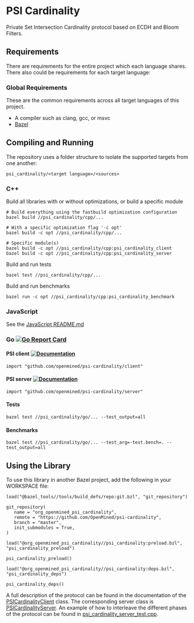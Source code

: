# PSI Cardinality

Private Set Intersection Cardinality protocol based on ECDH and Bloom Filters.

## Requirements

There are requirements for the entire project which each language shares. There also could be requirements for each target language:

### Global Requirements

These are the common requirements across all target languages of this project.

- A compiler such as clang, gcc, or msvc
- [Bazel](https://bazel.build)

## Compiling and Running

The repository uses a folder structure to isolate the supported targets from one another:

```
psi_cardinality/<target language>/<sources>
```

### C++

Build all libraries with or without optimizations, or build a specific module

```
# Build everything using the fastbuild optimization configuration
bazel build //psi_cardinality/cpp/...

# With a specific optimization flag '-c opt'
bazel build -c opt //psi_cardinality/cpp/...

# Specific module(s)
bazel build -c opt //psi_cardinality/cpp:psi_cardinality_client
bazel build -c opt //psi_cardinality/cpp:psi_cardinality_server
```

Build and run tests

```
bazel test //psi_cardinality/cpp/...
```

Build and run benchmarks

```
bazel run -c opt //psi_cardinality/cpp:psi_cardinality_benchmark
```

### JavaScript

See the [JavaScript README.md](psi_cardinality/javascript/README.md)

### Go [![Go Report Card](https://goreportcard.com/badge/github.com/bcebere/psi-cardinality)](https://goreportcard.com/report/github.com/bcebere/psi-cardinality)

#### PSI client [![Documentation](https://img.shields.io/badge/godoc-reference-blue.svg)](https://pkg.go.dev/github.com/bcebere/psi-cardinality/psi_cardinality/go/client)
```
import "github.com/openmined/psi-cardinality/client"
```

#### PSI server [![Documentation](https://img.shields.io/badge/godoc-reference-blue.svg)](https://pkg.go.dev/github.com/bcebere/psi-cardinality/psi_cardinality/go/server)
```
import "github.com/openmined/psi-cardinality/server"
```

#### Tests
```
bazel test //psi_cardinality/go/... --test_output=all
```

#### Benchmarks
```
bazel test //psi_cardinality/go/... --test_arg=-test.bench=. --test_output=all
```


## Using the Library

To use this library in another Bazel project, add the following in your WORKSPACE file:

```
load("@bazel_tools//tools/build_defs/repo:git.bzl", "git_repository")

git_repository(
   name = "org_openmined_psi_cardinality",
   remote = "https://github.com/OpenMined/psi-cardinality",
   branch = "master",
   init_submodules = True,
)

load("@org_openmined_psi_cardinality//psi_cardinality:preload.bzl", "psi_cardinality_preload")

psi_cardinality_preload()

load("@org_openmined_psi_cardinality//psi_cardinality:deps.bzl", "psi_cardinality_deps")

psi_cardinality_deps()

```

A full description of the protocol can be found in the documentation of the [PSICardinalityClient](psi_cardinality/cpp/psi_cardinality_client.h) class.
The corresponding server class is [PSICardinalityServer](psi_cardinality/cpp/psi_cardinality_server.h).
An example of how to interleave the different phases of the protocol can be found in [psi_cardinality_server_test.cpp](psi_cardinality/cpp/psi_cardinality_server_test.cpp).
